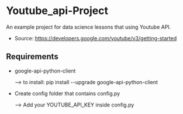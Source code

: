 # Youtube_api-Project

An example project for data science lessons that using Youtube API.

- Source: https://developers.google.com/youtube/v3/getting-started

## Requirements

- google-api-python-client

    --> to install: pip install --upgrade google-api-python-client

- Create config folder that contains config.py

    --> Add your YOUTUBE_API_KEY inside config.py


